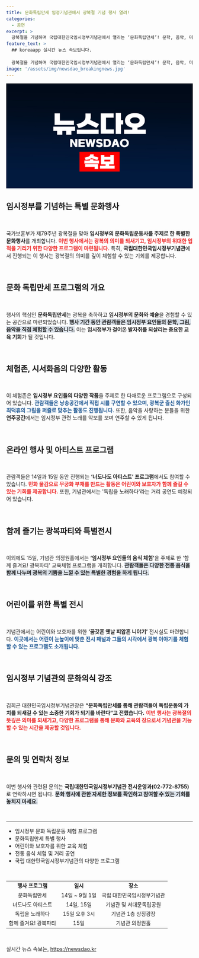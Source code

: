 ```yaml
---
title: 문화독립만세 임정기념관에서 광복절 기념 행사 열려!
categories:
  - 공연
excerpt: >
  광복절을 기념하며 국립대한민국임시정부기념관에서 열리는 ‘문화독립만세’! 문학, 음악, 미술이 결합된 다채로운 체험 프로그램으로 광복의 의미를 되새기는 특별한 시간에 여러분을 초대합니다. 클릭하여 더 알아보세요!
feature_text: >
  ## koreaapp 실시간 뉴스 속보입니다.

  광복절을 기념하며 국립대한민국임시정부기념관에서 열리는 ‘문화독립만세’! 문학, 음악, 미술이 결합된 다채로운 체험 프로그램으로 광복의 의미를 되새기는 특별한 시간에 여러분을 초대합니다. 클릭하여 더 알아보세요!
image: '/assets/img/newsdao_breakingnews.jpg'
---
```


<p><img src="/assets/img/newsdao_breakingnews.jpg" alt="koreaapp 속보" /></p>

<h2 data-ke-size="size26">임시정부를 기념하는 특별 문화행사</h2>

<p data-ke-size="size16">&nbsp;</p>

<p>국가보훈부가 제79주년 광복절을 맞아 <strong>임시정부의 문화독립운동사를 주제로 한 특별한 문화행사</strong>를 개최합니다. <b><span style="color: #ee2323;">이번 행사에서는 광복의 의미를 되새기고, 임시정부의 위대한 업적을 기리기 위한 다양한 프로그램이 마련됩니다.</span></b> 특히, <strong>국립대한민국임시정부기념관</strong>에서 진행되는 이 행사는 광복절의 의미를 깊이 체험할 수 있는 기회를 제공합니다.</p>

<p data-ke-size="size16">&nbsp;</p>

<h2 data-ke-size="size26">문화 독립만세 프로그램의 개요</h2>

<p data-ke-size="size16">&nbsp;</p>

<p>행사의 핵심인 <strong>문화독립만세</strong>는 광복을 축하하고 <strong>임시정부의 문화와 예술</strong>을 경험할 수 있는 공간으로 마련되었습니다. <b><span style="background-color: #21538527;">행사 기간 동안 관람객들은 임시정부 요인들의 문학, 그림, 음악을 직접 체험할 수 있습니다.</span></b> 이는 <strong>임시정부가 걸어온 발자취를 되살리는 중요한 교육 기회</strong>가 될 것입니다.</p>

<p data-ke-size="size16">&nbsp;</p>

<h2 data-ke-size="size26">체험존, 시서화음의 다양한 활동</h2>

<p data-ke-size="size16">&nbsp;</p>

<p>이 체험존은 <strong>임시정부 요인들의 다양한 작품</strong>을 주제로 한 다채로운 프로그램으로 구성되어 있습니다. <b><span style="color: #1a5490;">관람객들은 낭송공간에서 직접 시를 구연할 수 있으며, 광복군 출신 화가인 최덕휴의 그림을 퍼즐로 맞추는 활동도 진행됩니다.</span></b> 또한, 음악을 사랑하는 분들을 위한 <strong>연주공간</strong>에서는 임시정부 관련 노래를 악보를 보며 연주할 수 있게 됩니다.</p>

<p data-ke-size="size16">&nbsp;</p>

<h2 data-ke-size="size26">온라인 행사 및 아티스트 프로그램</h2>

<p data-ke-size="size16">&nbsp;</p>

<p>관람객들은 14일과 15일 동안 진행되는 <strong>‘너도나도 아티스트’ 프로그램</strong>에서도 참여할 수 있습니다. <b><span style="color: #ee2323;">민화 물감으로 무궁화 부채를 만드는 활동은 어린이와 보호자가 함께 즐길 수 있는 기회를 제공합니다.</span></b> 또한, 기념관에서는 '독립을 노래하다'라는 거리 공연도 예정되어 있습니다.</p>

<p data-ke-size="size16">&nbsp;</p>

<h2 data-ke-size="size26">함께 즐기는 광복파티와 특별전시</h2>

<p data-ke-size="size16">&nbsp;</p>

<p>이외에도 15일, 기념관 의정원홀에서는 <strong>‘임시정부 요인들의 음식 체험’</strong>을 주제로 한 '함께 즐겨요! 광복파티' 교육체험 프로그램을 개최합니다. <b><span style="background-color: #21538527;">관람객들은 다양한 전통 음식을 함께 나누며 광복의 기쁨을 느낄 수 있는 특별한 경험을 하게 됩니다.</span></b></p>

<p data-ke-size="size16">&nbsp;</p>

<h2 data-ke-size="size26">어린이를 위한 특별 전시</h2>

<p data-ke-size="size16">&nbsp;</p>

<p>기념관에서는 어린이와 보호자를 위한 <strong>‘꿈갓흔 옛날 피압흔 니야기’</strong> 전시실도 마련합니다. <b><span style="color: #1a5490;">이곳에서는 어린이 눈높이에 맞춘 전시 패널과 그들의 시각에서 광복 이야기를 체험할 수 있는 프로그램도 소개됩니다.</span></b> </p>

<p data-ke-size="size16">&nbsp;</p>

<h2 data-ke-size="size26">임시정부 기념관의 문화의식 강조</h2>

<p data-ke-size="size16">&nbsp;</p>

<p>김희곤 대한민국임시정부기념관장은 <strong>“문화독립만세를 통해 관람객들이 독립운동의 가치를 되새길 수 있는 소중한 기회가 되기를 바란다”고 전했습니다.</strong> <b><span style="color: #ee2323;">이번 행사는 광복절의 뜻깊은 의미를 되새기고, 다양한 프로그램을 통해 문화와 교육의 장으로서 기념관을 기능할 수 있는 시간을 제공할 것입니다.</span></b></p>

<p data-ke-size="size16">&nbsp;</p>

<h2 data-ke-size="size26">문의 및 연락처 정보</h2>

<p data-ke-size="size16">&nbsp;</p>

<p>이번 행사와 관련된 문의는 <strong>국립대한민국임시정부기념관 전시운영과(02-772-8755)</strong>로 연락하시면 됩니다. <b><span style="background-color: #21538527;">문화 행사에 관한 자세한 정보를 확인하고 참여할 수 있는 기회를 놓치지 마세요.</span></b></p>

<p data-ke-size="size16">&nbsp;</p>

<hr />

<ul>
<li>임시정부 문화 독립운동 체험 프로그램</li>
<li>문화독립만세 특별 행사</li>
<li>어린이와 보호자를 위한 교육 체험</li>
<li>전통 음식 체험 및 거리 공연</li>
<li>국립 대한민국임시정부기념관의 다양한 프로그램</li>
</ul>

<p data-ke-size="size16">&nbsp;</p>

<table style="width: 100%; border-collapse: collapse;">
<tr>
<td style="text-align: center; height: 17px;"><b>행사 프로그램</b></td>
<td style="text-align: center; height: 17px;"><b>일시</b></td>
<td style="text-align: center; height: 17px;"><b>장소</b></td>
</tr>
<tr>
<td style="text-align: center; height: 17px;">문화독립만세</td>
<td style="text-align: center; height: 17px;">14일 ~ 9월 1일</td>
<td style="text-align: center; height: 17px;">국립 대한민국임시정부기념관</td>
</tr>
<tr>
<td style="text-align: center; height: 17px;">너도나도 아티스트</td>
<td style="text-align: center; height: 17px;">14일, 15일</td>
<td style="text-align: center; height: 17px;">기념관 및 서대문독립공원</td>
</tr>
<tr>
<td style="text-align: center; height: 17px;">독립을 노래하다</td>
<td style="text-align: center; height: 17px;">15일 오후 3시</td>
<td style="text-align: center; height: 17px;">기념관 1층 상징광장</td>
</tr>
<tr>
<td style="text-align: center; height: 17px;">함께 즐겨요! 광복파티</td>
<td style="text-align: center; height: 17px;">15일</td>
<td style="text-align: center; height: 17px;">기념관 의정원홀</td>
</tr>
</table>

<p data-ke-size="size16">&nbsp;</p>
실시간 뉴스 속보는, <a href="https://newsdao.kr" rel="dofollow">https://newsdao.kr</a>


